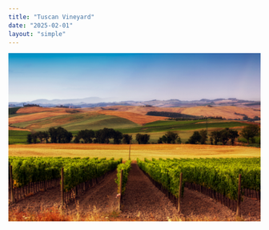 ```yaml
---
title: "Tuscan Vineyard"
date: "2025-02-01"
layout: "simple"
---
```

![Tuscan Vineyard!](featured.jpg "Tuscan Vineyard")